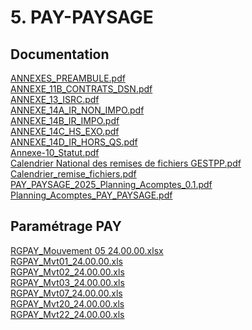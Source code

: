 # 5. PAY-PAYSAGE
## Documentation
[ANNEXES_PREAMBULE.pdf](https://raw.githubusercontent.com/CISIRH/espace-noyau/main/Noyau%20RH%20FPE/5.%20PAY-PAYSAGE/Documentation/ANNEXES_PREAMBULE.pdf)<br/>
[ANNEXE_11B_CONTRATS_DSN.pdf](https://raw.githubusercontent.com/CISIRH/espace-noyau/main/Noyau%20RH%20FPE/5.%20PAY-PAYSAGE/Documentation/ANNEXE_11B_CONTRATS_DSN.pdf)<br/>
[ANNEXE_13_ISRC.pdf](https://raw.githubusercontent.com/CISIRH/espace-noyau/main/Noyau%20RH%20FPE/5.%20PAY-PAYSAGE/Documentation/ANNEXE_13_ISRC.pdf)<br/>
[ANNEXE_14A_IR_NON_IMPO.pdf](https://raw.githubusercontent.com/CISIRH/espace-noyau/main/Noyau%20RH%20FPE/5.%20PAY-PAYSAGE/Documentation/ANNEXE_14A_IR_NON_IMPO.pdf)<br/>
[ANNEXE_14B_IR_IMPO.pdf](https://raw.githubusercontent.com/CISIRH/espace-noyau/main/Noyau%20RH%20FPE/5.%20PAY-PAYSAGE/Documentation/ANNEXE_14B_IR_IMPO.pdf)<br/>
[ANNEXE_14C_HS_EXO.pdf](https://raw.githubusercontent.com/CISIRH/espace-noyau/main/Noyau%20RH%20FPE/5.%20PAY-PAYSAGE/Documentation/ANNEXE_14C_HS_EXO.pdf)<br/>
[ANNEXE_14D_IR_HORS_QS.pdf](https://raw.githubusercontent.com/CISIRH/espace-noyau/main/Noyau%20RH%20FPE/5.%20PAY-PAYSAGE/Documentation/ANNEXE_14D_IR_HORS_QS.pdf)<br/>
[Annexe-10_Statut.pdf](https://raw.githubusercontent.com/CISIRH/espace-noyau/main/Noyau%20RH%20FPE/5.%20PAY-PAYSAGE/Documentation/Annexe-10_Statut.pdf)<br/>
[Calendrier National des remises de fichiers GESTPP.pdf](https://raw.githubusercontent.com/CISIRH/espace-noyau/main/Noyau%20RH%20FPE/5.%20PAY-PAYSAGE/Documentation/Calendrier%20National%20des%20remises%20de%20fichiers%20GESTPP.pdf)<br/>
[Calendrier_remise_fichiers.pdf](https://raw.githubusercontent.com/CISIRH/espace-noyau/main/Noyau%20RH%20FPE/5.%20PAY-PAYSAGE/Documentation/Calendrier_remise_fichiers.pdf)<br/>
[PAY_PAYSAGE_2025_Planning_Acomptes_0.1.pdf](https://raw.githubusercontent.com/CISIRH/espace-noyau/main/Noyau%20RH%20FPE/5.%20PAY-PAYSAGE/Documentation/PAY_PAYSAGE_2025_Planning_Acomptes_0.1.pdf)<br/>
[Planning_Acomptes_PAY_PAYSAGE.pdf](https://raw.githubusercontent.com/CISIRH/espace-noyau/main/Noyau%20RH%20FPE/5.%20PAY-PAYSAGE/Documentation/Planning_Acomptes_PAY_PAYSAGE.pdf)<br/>
## Paramétrage PAY
[RGPAY_Mouvement 05 24.00.00.xlsx](https://raw.githubusercontent.com/CISIRH/espace-noyau/main/Noyau%20RH%20FPE/5.%20PAY-PAYSAGE/Paramétrage%20PAY/RGPAY_Mouvement%2005%2024.00.00.xlsx)<br/>
[RGPAY_Mvt01_24.00.00.xls](https://raw.githubusercontent.com/CISIRH/espace-noyau/main/Noyau%20RH%20FPE/5.%20PAY-PAYSAGE/Paramétrage%20PAY/RGPAY_Mvt01_24.00.00.xls)<br/>
[RGPAY_Mvt02_24.00.00.xls](https://raw.githubusercontent.com/CISIRH/espace-noyau/main/Noyau%20RH%20FPE/5.%20PAY-PAYSAGE/Paramétrage%20PAY/RGPAY_Mvt02_24.00.00.xls)<br/>
[RGPAY_Mvt03_24.00.00.xls](https://raw.githubusercontent.com/CISIRH/espace-noyau/main/Noyau%20RH%20FPE/5.%20PAY-PAYSAGE/Paramétrage%20PAY/RGPAY_Mvt03_24.00.00.xls)<br/>
[RGPAY_Mvt07_24.00.00.xls](https://raw.githubusercontent.com/CISIRH/espace-noyau/main/Noyau%20RH%20FPE/5.%20PAY-PAYSAGE/Paramétrage%20PAY/RGPAY_Mvt07_24.00.00.xls)<br/>
[RGPAY_Mvt20_24.00.00.xls](https://raw.githubusercontent.com/CISIRH/espace-noyau/main/Noyau%20RH%20FPE/5.%20PAY-PAYSAGE/Paramétrage%20PAY/RGPAY_Mvt20_24.00.00.xls)<br/>
[RGPAY_Mvt22_24.00.00.xls](https://raw.githubusercontent.com/CISIRH/espace-noyau/main/Noyau%20RH%20FPE/5.%20PAY-PAYSAGE/Paramétrage%20PAY/RGPAY_Mvt22_24.00.00.xls)<br/>
